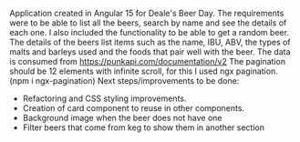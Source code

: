 Application created in Angular 15 for Deale's Beer Day.
The requirements were to be able to list all the beers, search by name and see the details of each one.
I also included the functionality to be able to get a random beer.
The details of the beers list items such as the name, IBU, ABV, the types of malts and barleys used and the foods that pair well with the beer.
The data is consumed from https://punkapi.com/documentation/v2
The pagination should be 12 elements with infinite scroll, for this I used ngx pagination.(npm i ngx-pagination)
Next steps/improvements to be done:
* Refactoring and CSS styling improvements.
* Creation of card component to reuse in other components.
* Background image when the beer does not have one
* Filter beers that come from keg to show them in another section